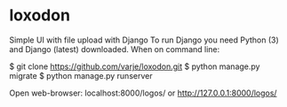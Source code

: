 # loxodon
Simple UI with file upload with Django
To run Django you need Python (3) and Django (latest) downloaded.
When on command line:

$ git clone https://github.com/varje/loxodon.git
$ python manage.py migrate
$ python manage.py runserver

Open web-browser: localhost:8000/logos/ or http://127.0.0.1:8000/logos/
